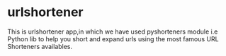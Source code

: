 # urlshortener
This is urlshortener app,in which we have used pyshorteners module i.e Python lib to help you short and expand urls using the most famous URL Shorteners availables.
